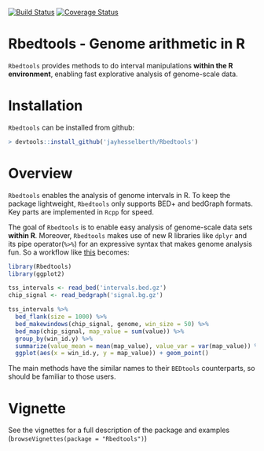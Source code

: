 [![Build Status](https://travis-ci.com/jayhesselberth/Rbedtools.svg?token=Q9WRSyqYnpS7KpFfTscp&branch=master)](https://travis-ci.com/jayhesselberth/Rbedtools) [![Coverage Status](https://img.shields.io/codecov/c/github/jayhesselberth/Rbedtools/master.svg)](https://codecov.io/github/jayhesselberth/Rbedtools?branch=master)

Rbedtools - Genome arithmetic in R
==================================

`Rbedtools` provides methods to do interval manipulations **within the R environment**, enabling fast explorative analysis of genome-scale data.

Installation
============

`Rbedtools` can be installed from github:

``` r
> devtools::install_github('jayhesselberth/Rbedtools')
```

Overview
========

`Rbedtools` enables the analysis of genome intervals in R. To keep the package lightweight, `Rbedtools` only supports BED+ and bedGraph formats. Key parts are implemented in `Rcpp` for speed.

The goal of `Rbedtools` is to enable easy analysis of genome-scale data sets **within R**. Moreover, `Rbedtools` makes use of new R libraries like `dplyr` and its pipe operator(`%>%`) for an expressive syntax that makes genome analysis fun. So a workflow like [this](https://github.com/arq5x/bedtools-protocols/blob/master/bedtools.md#bp3-plot-transcription-factor-occupancy-surrounding-the-transcription-start-site) becomes:

``` r
library(Rbedtools)
library(ggplot2)

tss_intervals <- read_bed('intervals.bed.gz')
chip_signal <- read_bedgraph('signal.bg.gz')

tss_intervals %>%
  bed_flank(size = 1000) %>%
  bed_makewindows(chip_signal, genome, win_size = 50) %>%
  bed_map(chip_signal, map_value = sum(value)) %>%
  group_by(win_id.y) %>%
  summarize(value_mean = mean(map_value), value_var = var(map_value)) %>%
  ggplot(aes(x = win_id.y, y = map_value)) + geom_point()
```

The main methods have the similar names to their `BEDtools` counterparts, so should be familiar to those users.

Vignette
========

See the vignettes for a full description of the package and examples (`browseVignettes(package = "Rbedtools")`)
